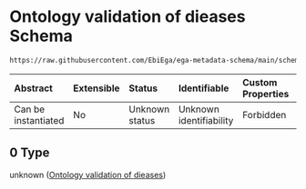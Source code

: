 # Ontology validation of dieases Schema

```txt
https://raw.githubusercontent.com/EbiEga/ega-metadata-schema/main/schemas/EGA.common-definitions.json#/definitions/disease-descriptor/properties/disease_curie/oneOf/0
```



| Abstract            | Extensible | Status         | Identifiable            | Custom Properties | Additional Properties | Access Restrictions | Defined In                                                                                           |
| :------------------ | :--------- | :------------- | :---------------------- | :---------------- | :-------------------- | :------------------ | :--------------------------------------------------------------------------------------------------- |
| Can be instantiated | No         | Unknown status | Unknown identifiability | Forbidden         | Allowed               | none                | [EGA.common-definitions.json\*](../../../schemas/EGA.common-definitions.json "open original schema") |

## 0 Type

unknown ([Ontology validation of dieases](ega-12-definitions-disease-properties-compact-uri-curie-of-the-disease-oneof-ontology-validation-of-dieases.md))
